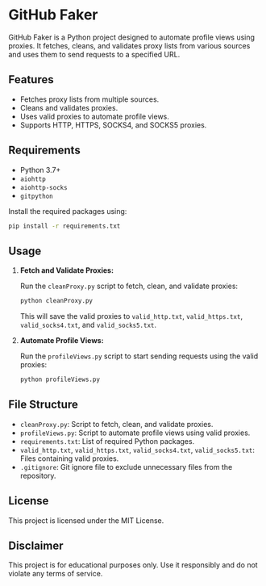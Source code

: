 # GitHub Faker

GitHub Faker is a Python project designed to automate profile views using proxies. It fetches, cleans, and validates proxy lists from various sources and uses them to send requests to a specified URL.

## Features

- Fetches proxy lists from multiple sources.
- Cleans and validates proxies.
- Uses valid proxies to automate profile views.
- Supports HTTP, HTTPS, SOCKS4, and SOCKS5 proxies.

## Requirements

- Python 3.7+
- `aiohttp`
- `aiohttp-socks`
- `gitpython`

Install the required packages using:
```sh
pip install -r requirements.txt
```

## Usage

1. **Fetch and Validate Proxies:**

    Run the `cleanProxy.py` script to fetch, clean, and validate proxies:
    ```sh
    python cleanProxy.py
    ```

    This will save the valid proxies to `valid_http.txt`, `valid_https.txt`, `valid_socks4.txt`, and `valid_socks5.txt`.

2. **Automate Profile Views:**

    Run the `profileViews.py` script to start sending requests using the valid proxies:
    ```sh
    python profileViews.py
    ```

## File Structure

- `cleanProxy.py`: Script to fetch, clean, and validate proxies.
- `profileViews.py`: Script to automate profile views using valid proxies.
- `requirements.txt`: List of required Python packages.
- `valid_http.txt`, `valid_https.txt`, `valid_socks4.txt`, `valid_socks5.txt`: Files containing valid proxies.
- `.gitignore`: Git ignore file to exclude unnecessary files from the repository.

## License

This project is licensed under the MIT License.

## Disclaimer

This project is for educational purposes only. Use it responsibly and do not violate any terms of service.
